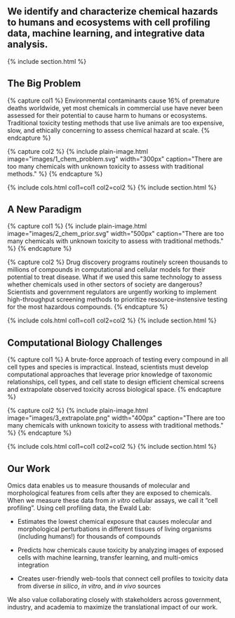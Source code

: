 ---
---

## We identify and characterize chemical hazards to humans and ecosystems with cell profiling data, machine learning, and integrative data analysis.
{% include section.html %}


## The Big Problem

{% capture col1 %}
Environmental contaminants cause 16% of premature deaths worldwide, yet most chemicals in commercial use have never been assessed for their potential to cause harm to humans or ecosystems. Traditional toxicity testing methods that use live animals are too expensive, slow, and ethically concerning to assess chemical hazard at scale. 
{% endcapture %}

{% capture col2 %}
{%
  include plain-image.html
  image="images/1_chem_problem.svg"
  width="300px"
  caption="There are too many chemicals with unknown toxicity to assess with traditional methods."
%}
{% endcapture %}

{% include cols.html col1=col1 col2=col2 %}
{% include section.html %}


## A New Paradigm
{% capture col1 %}
{%
  include plain-image.html
  image="images/2_chem_prior.svg"
  width="500px"
  caption="There are too many chemicals with unknown toxicity to assess with traditional methods."
%}
{% endcapture %}

{% capture col2 %}
Drug discovery programs routinely screen thousands to millions of compounds in computational and cellular models for their potential to treat disease. What if we used this same technology to assess whether chemicals used in other sectors of society are dangerous? Scientists and government regulators are urgently working to implement high-throughput screening methods to prioritize resource-instensive testing for the most hazardous compounds. 
{% endcapture %}

{% include cols.html col1=col1 col2=col2 %}
{% include section.html %}


## Computational Biology Challenges

{% capture col1 %}
A brute-force approach of testing every compound in all cell types and species is impractical. Instead, scientists must develop computational approaches that leverage prior knowledge of taxonomic relationships, cell types, and cell state to design efficient chemical screens and extrapolate observed toxicity across biological space.
{% endcapture %}

{% capture col2 %}
{%
  include plain-image.html
  image="images/3_extrapolate.png"
  width="400px"
  caption="There are too many chemicals with unknown toxicity to assess with traditional methods."
%}
{% endcapture %}

{% include cols.html col1=col1 col2=col2 %}
{% include section.html %}


## Our Work

Omics data enables us to measure thousands of molecular and morphological features from cells after they are exposed to chemicals. When we measure these data from *in vitro* cellular assays, we call it “cell profiling”. Using cell profiling data, the Ewald Lab:

- Estimates the lowest chemical exposure that causes molecular and morphological perturbations in different tissues of living organisms (including humans!) for thousands of compounds

- Predicts how chemicals cause toxicity by analyzing images of exposed cells with machine learning, transfer learning, and multi-omics integration

- Creates user-friendly web-tools that connect cell profiles to toxicity data from diverse *in silico*, *in vitro*, and *in vivo* sources

We also value collaborating closely with stakeholders across government, industry, and academia to maximize the translational impact of our work.